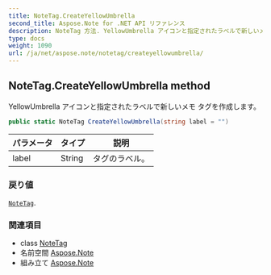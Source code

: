 ```yaml
---
title: NoteTag.CreateYellowUmbrella
second_title: Aspose.Note for .NET API リファレンス
description: NoteTag 方法. YellowUmbrella アイコンと指定されたラベルで新しいメモ タグを作成します
type: docs
weight: 1090
url: /ja/net/aspose.note/notetag/createyellowumbrella/
---
```

## NoteTag.CreateYellowUmbrella method

YellowUmbrella アイコンと指定されたラベルで新しいメモ タグを作成します。

```csharp
public static NoteTag CreateYellowUmbrella(string label = "")
```

| パラメータ | タイプ | 説明 |
| --- | --- | --- |
| label | String | タグのラベル。 |

### 戻り値

[`NoteTag`](../).

### 関連項目

* class [NoteTag](../)
* 名前空間 [Aspose.Note](../../notetag/)
* 組み立て [Aspose.Note](../../../)


